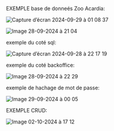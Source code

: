 EXEMPLE base de donneés Zoo Acardia:



![Capture d’écran 2024-09-29 à 01 08 37](https://github.com/user-attachments/assets/5dffa87b-f97e-4936-aac2-2fe3a9edd261)









![Image 28-09-2024 à 21 04](https://github.com/user-attachments/assets/222c87ef-7535-4b99-9ba4-dd674c07409c)

exemple du coté sql:

![Capture d’écran 2024-09-28 à 22 17 19](https://github.com/user-attachments/assets/b9069e9f-461d-46ec-9c89-6eb03131ffa8)

exemple du coté backoffice:

![Image 28-09-2024 à 22 29](https://github.com/user-attachments/assets/d183fceb-c7d7-4988-83e2-53771bf03871)

exemple de hachage de mot de passe:


![Image 29-09-2024 à 00 05](https://github.com/user-attachments/assets/9f28bd04-0394-4f4a-aa45-ca23b18afa1f)

EXEMPLE CRUD:


![Image 02-10-2024 à 17 12](https://github.com/user-attachments/assets/c83aa8a4-dc42-4f7a-8dc6-042c197cb3a1)


